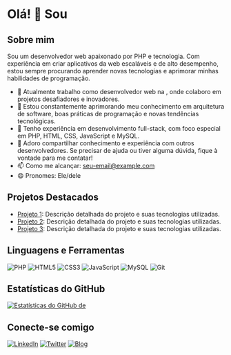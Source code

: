 # Olá! 👋 Sou <Seu Nome>

## Sobre mim

Sou um desenvolvedor web apaixonado por PHP e tecnologia. Com experiência em criar aplicativos da web escaláveis e de alto desempenho, estou sempre procurando aprender novas tecnologias e aprimorar minhas habilidades de programação.

- 🔭 Atualmente trabalho como desenvolvedor web na <Nome da Empresa>, onde colaboro em projetos desafiadores e inovadores.
- 🌱 Estou constantemente aprimorando meu conhecimento em arquitetura de software, boas práticas de programação e novas tendências tecnológicas.
- 💼 Tenho experiência em desenvolvimento full-stack, com foco especial em PHP, HTML, CSS, JavaScript e MySQL.
- 💬 Adoro compartilhar conhecimento e experiência com outros desenvolvedores. Se precisar de ajuda ou tiver alguma dúvida, fique à vontade para me contatar!
- 📫 Como me alcançar: <seu-email@example.com>
- 😄 Pronomes: Ele/dele

## Projetos Destacados

- [Projeto 1](link_para_projeto_1): Descrição detalhada do projeto e suas tecnologias utilizadas.
- [Projeto 2](link_para_projeto_2): Descrição detalhada do projeto e suas tecnologias utilizadas.
- [Projeto 3](link_para_projeto_3): Descrição detalhada do projeto e suas tecnologias utilizadas.

## Linguagens e Ferramentas

![PHP](https://img.shields.io/badge/-PHP-777BB4?style=flat-square&logo=php&logoColor=white)
![HTML5](https://img.shields.io/badge/-HTML5-E34F26?style=flat-square&logo=html5&logoColor=white)
![CSS3](https://img.shields.io/badge/-CSS3-1572B6?style=flat-square&logo=css3&logoColor=white)
![JavaScript](https://img.shields.io/badge/-JavaScript-F7DF1E?style=flat-square&logo=javascript&logoColor=black)
![MySQL](https://img.shields.io/badge/-MySQL-4479A1?style=flat-square&logo=mysql&logoColor=white)
![Git](https://img.shields.io/badge/-Git-F05032?style=flat-square&logo=git&logoColor=white)

## Estatísticas do GitHub

[![Estatísticas do GitHub de <brunogustavoprado>](https://github-readme-stats.vercel.app/api?username=seu-usuario&show_icons=true&theme=dark)](https://github.com/seu-usuario/github-readme-stats)

## Conecte-se comigo

[![LinkedIn](https://img.shields.io/badge/-LinkedIn-0077B5?style=flat-square&logo=linkedin&logoColor=white)](link_para_perfil_LinkedIn)
[![Twitter](https://img.shields.io/badge/-Twitter-1DA1F2?style=flat-square&logo=twitter&logoColor=white)](link_para_perfil_Twitter)
[![Blog](https://img.shields.io/badge/-Blog-FF5722?style=flat-square&logo=blogger&logoColor=white)](link_para_blog)

